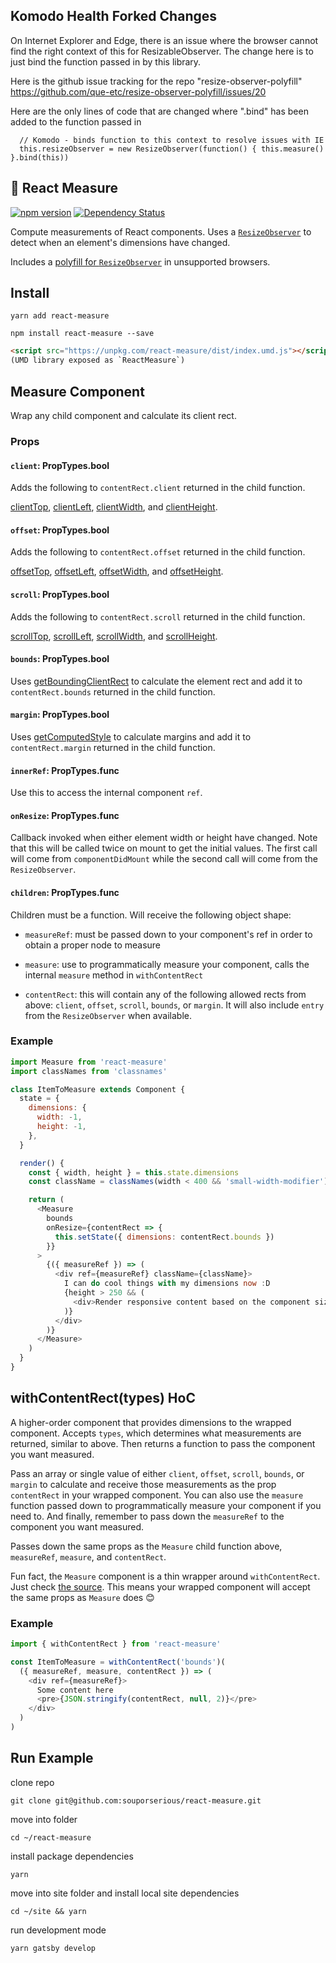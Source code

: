 ## Komodo Health Forked Changes
On Internet Explorer and Edge, there is an issue where the browser cannot find the right context of this for ResizableObserver. The change here is to just bind the function passed in by this library.

Here is the github issue tracking for the repo "resize-observer-polyfill"
https://github.com/que-etc/resize-observer-polyfill/issues/20

Here are the only lines of code that are changed where ".bind" has been added to the function passed in
```
  // Komodo - binds function to this context to resolve issues with IE
  this.resizeObserver = new ResizeObserver(function() { this.measure() }.bind(this))
```

## 📏 React Measure

[![npm version](https://badge.fury.io/js/react-measure.svg)](https://badge.fury.io/js/react-measure)
[![Dependency Status](https://david-dm.org/souporserious/react-measure.svg)](https://david-dm.org/souporserious/react-measure)

Compute measurements of React components. Uses a
[`ResizeObserver`](https://developers.google.com/web/updates/2016/10/resizeobserver)
to detect when an element's dimensions have changed.

Includes a
[polyfill for `ResizeObserver`](https://github.com/que-etc/resize-observer-polyfill)
in unsupported browsers.

## Install

`yarn add react-measure`

`npm install react-measure --save`

```html
<script src="https://unpkg.com/react-measure/dist/index.umd.js"></script>
(UMD library exposed as `ReactMeasure`)
```

## Measure Component

Wrap any child component and calculate its client rect.

### Props

#### `client`: PropTypes.bool

Adds the following to `contentRect.client` returned in the child function.

[clientTop](https://developer.mozilla.org/en-US/docs/Web/API/Element/clientTop),
[clientLeft](https://developer.mozilla.org/en-US/docs/Web/API/Element/clientLeft),
[clientWidth](https://developer.mozilla.org/en-US/docs/Web/API/Element/clientWidth),
and
[clientHeight](https://developer.mozilla.org/en-US/docs/Web/API/Element/clientHeight).

#### `offset`: PropTypes.bool

Adds the following to `contentRect.offset` returned in the child function.

[offsetTop](https://developer.mozilla.org/en-US/docs/Web/API/HTMLElement/offsetTop),
[offsetLeft](https://developer.mozilla.org/en-US/docs/Web/API/HTMLElement/offsetLeft),
[offsetWidth](https://developer.mozilla.org/en-US/docs/Web/API/HTMLElement/offsetWidth),
and
[offsetHeight](https://developer.mozilla.org/en-US/docs/Web/API/HTMLElement/offsetHeight).

#### `scroll`: PropTypes.bool

Adds the following to `contentRect.scroll` returned in the child function.

[scrollTop](https://developer.mozilla.org/en-US/docs/Web/API/Element/scrollTop),
[scrollLeft](https://developer.mozilla.org/en-US/docs/Web/API/Element/scrollLeft),
[scrollWidth](https://developer.mozilla.org/en-US/docs/Web/API/Element/scrollWidth),
and
[scrollHeight](https://developer.mozilla.org/en-US/docs/Web/API/Element/scrollHeight).

#### `bounds`: PropTypes.bool

Uses
[getBoundingClientRect](https://developer.mozilla.org/en-US/docs/Web/API/Element/getBoundingClientRect)
to calculate the element rect and add it to `contentRect.bounds` returned in the
child function.

#### `margin`: PropTypes.bool

Uses
[getComputedStyle](https://developer.mozilla.org/en-US/docs/Web/API/Window/getComputedStyle)
to calculate margins and add it to `contentRect.margin` returned in the child
function.

#### `innerRef`: PropTypes.func

Use this to access the internal component `ref`.

#### `onResize`: PropTypes.func

Callback invoked when either element width or height have changed. Note that this will be called twice on mount to get the initial values. The first call will come from `componentDidMount` while the second call will come from the `ResizeObserver`.

#### `children`: PropTypes.func

Children must be a function. Will receive the following object shape:

- `measureRef`: must be passed down to your component's ref in order to obtain a
  proper node to measure

- `measure`: use to programmatically measure your component, calls the internal
  `measure` method in `withContentRect`

- `contentRect`: this will contain any of the following allowed rects from
  above: `client`, `offset`, `scroll`, `bounds`, or `margin`. It will also
  include `entry` from the `ResizeObserver` when available.

### Example

```javascript
import Measure from 'react-measure'
import classNames from 'classnames'

class ItemToMeasure extends Component {
  state = {
    dimensions: {
      width: -1,
      height: -1,
    },
  }

  render() {
    const { width, height } = this.state.dimensions
    const className = classNames(width < 400 && 'small-width-modifier')

    return (
      <Measure
        bounds
        onResize={contentRect => {
          this.setState({ dimensions: contentRect.bounds })
        }}
      >
        {({ measureRef }) => (
          <div ref={measureRef} className={className}>
            I can do cool things with my dimensions now :D
            {height > 250 && (
              <div>Render responsive content based on the component size!</div>
            )}
          </div>
        )}
      </Measure>
    )
  }
}
```

## withContentRect(types) HoC

A higher-order component that provides dimensions to the wrapped component.
Accepts `types`, which determines what measurements are returned, similar to
above. Then returns a function to pass the component you want measured.

Pass an array or single value of either `client`, `offset`, `scroll`, `bounds`,
or `margin` to calculate and receive those measurements as the prop
`contentRect` in your wrapped component. You can also use the `measure` function
passed down to programmatically measure your component if you need to. And
finally, remember to pass down the `measureRef` to the component you want
measured.

Passes down the same props as the `Measure` child function above, `measureRef`,
`measure`, and `contentRect`.

Fun fact, the `Measure` component is a thin wrapper around `withContentRect`.
Just check
[the source](https://github.com/souporserious/react-measure/blob/master/src/Measure.js).
This means your wrapped component will accept the same props as `Measure` does
😊

### Example

```javascript
import { withContentRect } from 'react-measure'

const ItemToMeasure = withContentRect('bounds')(
  ({ measureRef, measure, contentRect }) => (
    <div ref={measureRef}>
      Some content here
      <pre>{JSON.stringify(contentRect, null, 2)}</pre>
    </div>
  )
)
```

## Run Example

clone repo

`git clone git@github.com:souporserious/react-measure.git`

move into folder

`cd ~/react-measure`

install package dependencies

`yarn`

move into site folder and install local site dependencies

`cd ~/site && yarn`

run development mode

`yarn gatsby develop`
